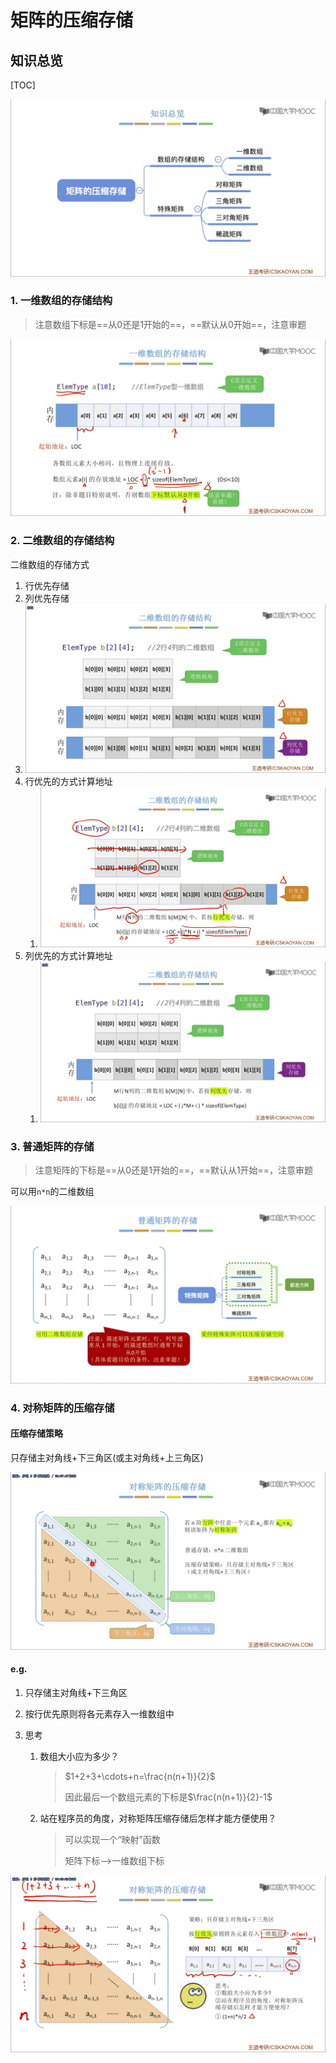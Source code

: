 # 矩阵的压缩存储

## 知识总览

[TOC]

![image-20220520102311583](pic/image-20220520102311583.png)

### 1. 一维数组的存储结构

> 注意数组下标是==从0还是1开始的==，==默认从0开始==，注意审题

![image-20220520100655276](pic/image-20220520100655276.png)

### 2. 二维数组的存储结构

二维数组的存储方式

1. 行优先存储
2. 列优先存储
3. ![image-20220520100912507](pic/image-20220520100912507.png)
4. 行优先的方式计算地址
   1. ![image-20220520101047348](pic/image-20220520101047348.png)
5. 列优先的方式计算地址
   1. ![image-20220520101551759](pic/image-20220520101551759.png)

### 3. 普通矩阵的存储

> 注意矩阵的下标是==从0还是1开始的==，==默认从1开始==，注意审题

可以用`n*n`的二维数组

![image-20220520102226853](pic/image-20220520102226853.png)

### 4. 对称矩阵的压缩存储

#### 压缩存储策略

只存储主对角线+下三角区(或主对角线+上三角区)

![image-20220520102751615](pic/image-20220520102751615.png)

#### e.g.

1. 只存储主对角线+下三角区

2. 按行优先原则将各元素存入一维数组中

3. 思考

   1. 数组大小应为多少？

      > $1+2+3+\cdots+n=\frac{n(n+1)}{2}$
      >
      > 因此最后一个数组元素的下标是$\frac{n(n+1)}{2}-1$

   2. 站在程序员的角度，对称矩阵压缩存储后怎样才能方便使用？

      > 可以实现一个“映射”函数
      >
      > 矩阵下标——>一维数组下标

![image-20220520103416557](pic/image-20220520103416557.png)